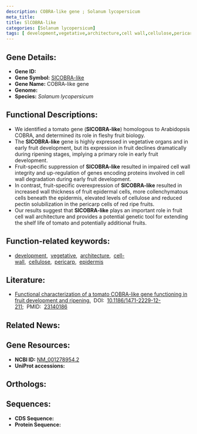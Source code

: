 ```yaml
---
description: COBRA-like gene ; Solanum lycopersicum
meta_title:
title: SlCOBRA-like
categories: [Solanum lycopersicum]
tags: [ development,vegetative,architecture,cell wall,cellulose,pericarp,epidermis ]
---
```


## Gene Details:
- **Gene ID:** []()
- **Gene Symbol:** <u>SlCOBRA-like</u>
- **Gene Name:** COBRA-like gene
- **Genome:** []()
- **Species:** *Solanum lycopersicum*

## Functional Descriptions:
   - We identified a tomato gene (**SlCOBRA-like**) homologous to Arabidopsis COBRA, and determined its role in fleshy fruit biology. 
   - The **SlCOBRA-like** gene is highly expressed in vegetative organs and in early fruit development, but its expression in fruit declines dramatically during ripening stages, implying a primary role in early fruit development.
   - Fruit-specific suppression of **SlCOBRA-like** resulted in impaired cell wall integrity and up-regulation of genes encoding proteins involved in cell wall degradation during early fruit development.
   - In contrast, fruit-specific overexpression of **SlCOBRA-like** resulted in increased wall thickness of fruit epidermal cells, more collenchymatous cells beneath the epidermis, elevated levels of cellulose and reduced pectin solubilization in the pericarp cells of red ripe fruits.
   - Our results suggest that **SlCOBRA-like** plays an important role in fruit cell wall architecture and provides a potential genetic tool for extending the shelf life of tomato and potentially additional fruits.

## Function-related keywords:
   - [development](/tags/development/),&nbsp;&nbsp;[vegetative](/tags/vegetative/),&nbsp;&nbsp;[architecture](/tags/architecture/),&nbsp;&nbsp;[cell-wall](/tags/cell-wall/),&nbsp;&nbsp;[cellulose](/tags/cellulose/),&nbsp;&nbsp;[pericarp](/tags/pericarp/),&nbsp;&nbsp;[epidermis](/tags/epidermis/)

## Literature:
   - [Functional characterization of a tomato COBRA-like gene functioning in fruit development and ripening.](https://doi.org/10.1186/1471-2229-12-211)&nbsp;&nbsp;DOI:&nbsp;&nbsp;[10.1186/1471-2229-12-211](https://doi.org/10.1186/1471-2229-12-211);&nbsp;&nbsp;PMID:&nbsp;&nbsp;[23140186](https://pubmed.ncbi.nlm.nih.gov/23140186/)

## Related News:

## Gene Resources:
- **NCBI ID:**  [NM_001278954.2](https://www.ncbi.nlm.nih.gov/gene/?term=NM_001278954.2)
- **UniProt accessions:**  [](https://www.uniprot.org/uniprotkb//entry)

## Orthologs:

## Sequences:
- **CDS Sequence:**
- **Protein Sequence:**
